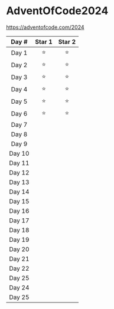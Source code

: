 # AdventOfCode2024

https://adventofcode.com/2024

| Day #  | Star 1 | Star 2 |
| :----: | :----: | :----: |
| Day 1  |   ⭐   |   ⭐   |
| Day 2  |   ⭐   |   ⭐   |
| Day 3  |   ⭐   |   ⭐   |
| Day 4  |   ⭐   |   ⭐   |
| Day 5  |   ⭐   |   ⭐   |
| Day 6  |   ⭐   |   ⭐   |
| Day 7  |        |        |
| Day 8  |        |        |
| Day 9  |        |        |
| Day 10 |        |        |
| Day 11 |        |        |
| Day 12 |        |        |
| Day 13 |        |        |
| Day 14 |        |        |
| Day 15 |        |        |
| Day 16 |        |        |
| Day 17 |        |        |
| Day 18 |        |        |
| Day 19 |        |        |
| Day 20 |        |        |
| Day 21 |        |        |
| Day 22 |        |        |
| Day 25 |        |        |
| Day 24 |        |        |
| Day 25 |        |        |
